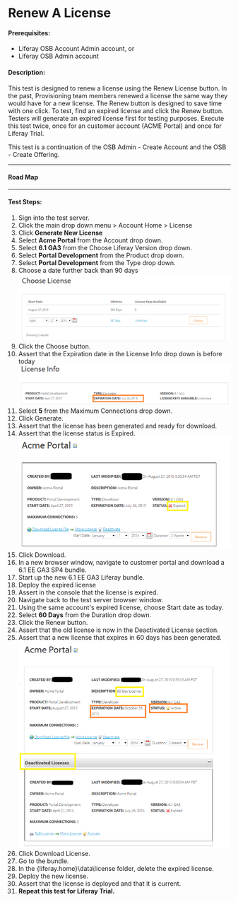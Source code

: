 Renew A License
==================

#### Prerequisites: ####
* Liferay OSB Account Admin account, or
* Liferay OSB Admin account


#### Description: ####
This test is designed to renew a license using the Renew License button. In the past, Provisioning team members renewed a license the same way they would have for a new license. The Renew button is designed to save time with one click. To test, find an expired license and click the Renew button. Testers will generate an expired license first for testing purposes. Execute this test twice, once for an customer account (ACME Portal) and once for Liferay Trial.

This test is a continuation of the OSB Admin - Create Account and the OSB - Create Offering.

****

#### Road Map ####


****

#### Test Steps: ####
1. Sign into the test server.
1. Click the main drop down menu > Account Home > License
1. Click **Generate New License**
1. Select **Acme Portal** from the Account drop down.
1. Select **6.1 GA3** from the Choose Liferay Version drop down.
1. Select **Portal Development** from the Product drop down.
1. Select **Portal Development** from the Type drop down.
1. Choose a date further back than 90 days     
![screenshot01](../images/renewlicense01.png)
1. Click the Choose button.
1. Assert that the Expiration date in the License Info drop down is before today    
![screenshot02](../images/renewlicense02.png)
1. Select **5** from the Maximum Connections drop down.
1. Click Generate.
1. Assert that the license has been generated and ready for download.
1. Assert that the license status is Expired.    
![screenshot03](../images/renewlicense03.png)
1. Click Download.
1. In a new browser window, navigate to customer portal and download a 6.1 EE GA3 SP4 bundle. 
1. Start up the new 6.1 EE GA3 Liferay bundle.
1. Deploy the expired license
1. Assert in the console that the license is expired.
1. Navigate back to the test server browser window.
1. Using the same account's expired license, choose Start date as today.
1. Select **60 Days** from the Duration drop down.
1. Click the Renew button.
1. Assert that the old license is now in the Deactivated License section.
1. Assert that a new license that expires in 60 days has been generated.    
![screenshot04](../images/renewlicense04.png)
1. Click Download License. 
1. Go to the bundle.
1. In the {liferay.home}\data\license folder, delete the expired license.
1. Deploy the new license.
1. Assert that the license is deployed and that it is current.
1. **Repeat this test for Liferay Trial.**